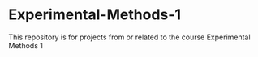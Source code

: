 # Experimental-Methods-1
This repository is for projects from or related to the course Experimental Methods 1
